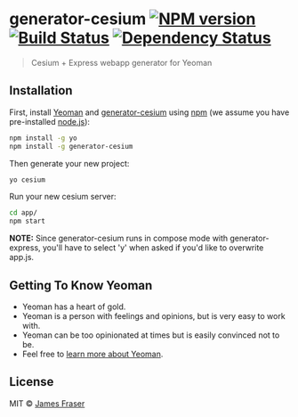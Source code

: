 # generator-cesium [![NPM version][npm-image]][npm-url] [![Build Status][travis-image]][travis-url] [![Dependency Status][daviddm-image]][daviddm-url]
> Cesium + Express webapp generator for Yeoman

## Installation

First, install [Yeoman](http://yeoman.io) and [generator-cesium](https://www.npmjs.com/package/generator-cesium) using [npm](https://www.npmjs.com/) (we assume you have pre-installed [node.js](https://nodejs.org/)):
```bash
npm install -g yo
npm install -g generator-cesium
```

Then generate your new project:
```bash
yo cesium
```

Run your new cesium server:
```bash
cd app/
npm start
```


**NOTE:**
Since generator-cesium runs in compose mode with generator-express, you'll have to select 'y' when
asked if you'd like to overwrite app.js.

## Getting To Know Yeoman

 * Yeoman has a heart of gold.
 * Yeoman is a person with feelings and opinions, but is very easy to work with.
 * Yeoman can be too opinionated at times but is easily convinced not to be.
 * Feel free to [learn more about Yeoman](http://yeoman.io/).

## License

MIT © [James Fraser](https://www.wulfgar.pro)


[npm-image]: https://badge.fury.io/js/generator-cesium.svg
[npm-url]: https://npmjs.org/package/generator-cesium
[travis-image]: https://travis-ci.org/wulfgarpro/generator-cesium.svg?branch=master
[travis-url]: https://travis-ci.org/wulfgarpro/generator-cesium
[daviddm-image]: https://david-dm.org/wulfgarpro/generator-cesium.svg?theme=shields.io
[daviddm-url]: https://david-dm.org/wulfgarpro/generator-cesium
